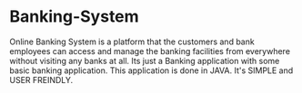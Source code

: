 # Banking-System
Online Banking System is a platform that the customers and bank employees can access and manage the banking facilities from everywhere without visiting any banks at all. Its just a Banking application with some basic banking application. This application is done in JAVA. It's SIMPLE and USER FREINDLY. 
